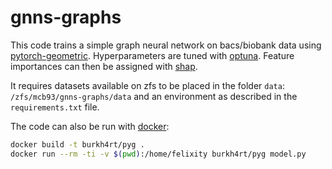 # gnns-graphs

This code trains a simple graph neural network on bacs/biobank data using
[pytorch-geometric](https://pytorch-geometric.readthedocs.io). Hyperparameters
are tuned with [optuna](https://optuna.org). Feature importances can then be
assigned with [shap](https://shap.readthedocs.io).

It requires datasets available on zfs to be placed in the folder `data`:
`/zfs/mcb93/gnns-graphs/data` and an environment as described in the
`requirements.txt` file.

The code can also be run with [docker](https://www.docker.com):

```sh
docker build -t burkh4rt/pyg .
docker run --rm -ti -v $(pwd):/home/felixity burkh4rt/pyg model.py
```

<!---
format code with:
```
black .
prettier --write --print-width 79 --prose-wrap always *.md
```

Send all to zfs with:
```sh
rsync -avhtXE \
    --chmod=770 \
    --delete \
    --force \
    --groupmap="*:abg" \
    ~/Documents/cambridge/gnns-graphs/ \
    abg-cluster1.psychol.private.cam.ac.uk:/zfs/mcb93/gnns-graphs
```

Create venv:
```
python3 -m venv flashlight
source flashlight/bin/activate
pip3 install torch torchvision torchaudio
pip3 install --verbose git+https://github.com/pyg-team/pyg-lib.git
pip3 install torch_geometric torch_scatter torch_sparse torch_cluster torch_spline_conv
pip3 install shap optuna matplotlib
```

Create `reqirements.txt` file:
```
source flashlight/bin/activate
python3 -m pip list --format=freeze > requirements.txt
```

```
docker buildx create --use --name mybuild node-amd64
docker buildx create --append --name mybuild node-arm64
docker buildx build --platform linux/arm64,linux/amd64 -t burkh4rt/pyg:latest --push .
```
-->

